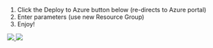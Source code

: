 1. Click the Deploy to Azure button below (re-directs to Azure portal)
2. Enter parameters (use new Resource Group)
3. Enjoy!

<a href="https://portal.azure.com/#create/Microsoft.Template/uri/https://raw.githubusercontent.com/rkyttle/Deploy-Multiple-Azure-VMs/master/DeployMultipleVMs_OMSExtension_ExistingVNET_NoDefault.json" target="_blank">
    <img src="http://azuredeploy.net/deploybutton.png"/>
</a>
<a href="http://armviz.io/#/?load=https://raw.githubusercontent.com/rkyttle/Deploy-Multiple-Azure-VMs/master/DeployMultipleVMs_OMSExtension_ExistingVNET_NoDefault.json" target="_blank">
    <img src="http://armviz.io/visualizebutton.png"/>
</a>
